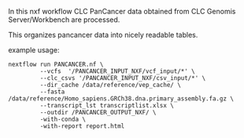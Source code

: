 In this nxf workflow CLC PanCancer data obtained from CLC Genomis Server/Workbench are processed. 

This organizes pancancer data into nicely readable tables.

example usage:

```
nextflow run PANCANCER.nf \
         --vcfs  '/PANCANCER_INPUT_NXF/vcf_input/*' \
         --clc_csvs '/PANCANCER_INPUT_NXF/csv_input/*' \
         --dir_cache /data/reference/vep_cache/ \
         --fasta /data/reference/Homo_sapiens.GRCh38.dna.primary_assembly.fa.gz \
         --transcript_lst transcriptlist.xlsx \
         --outdir /PANCANCER_OUTPUT_NXF/ \
         -with-conda \ 
         -with-report report.html

```
